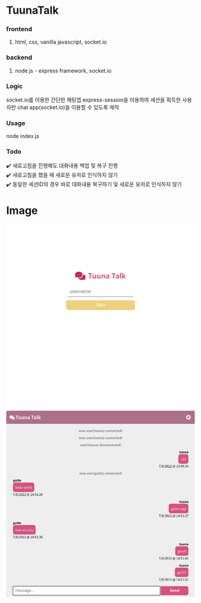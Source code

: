 # TuunaTalk
 
### frontend 
1. html, css, vanilla javascript, socket.io 

### backend 
1. node.js - express framework, socket.io 

### Logic 
socket.io를 이용한 간단한 채팅앱
express-session을 이용하여 세션을 획득한 사용자만 chat app(socket.io)을 이용할 수 있도록 제작 

### Usage 
node index.js 

### Todo 
:heavy_check_mark: 새로고침을 진행해도 대화내용 백업 및 복구 진행   
:heavy_check_mark: 새로고침을 했을 때 새로운 유저로 인식하지 않기   
:heavy_check_mark: 동일한 세션ID의 경우 바로 대화내용 복구하기 및 새로운 유저로 인식하지 않기  

# Image
![image login.png](./login.png)
![image chat.png](./chat.png)
